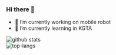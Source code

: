### Hi there 👋

- 🔭 I’m currently working on mobile robot
- 🌱 I’m currently learning in KGTA

![github stats](https://github-readme-stats.vercel.app/api?username=Cimer17&show_icons=true&theme=radical)    
![top-langs](https://github-readme-stats.vercel.app/api/top-langs?username=Cimer17&show_icons=true&theme=radical)  
